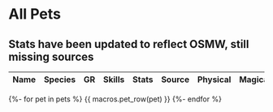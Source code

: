 # All Pets

## Stats have been updated to reflect OSMW, still missing sources


<div class="pet-wrap" markdown>

| Name | Species | GR | Skills | Stats | Source | Physical | Magical | Elemental |
| ---- | ------  | -- | ------ | ----- | ------ | -------- | ------- | --------- |
{%- for pet in pets %}
{{ macros.pet_row(pet) }}
{%- endfor %}

</div>